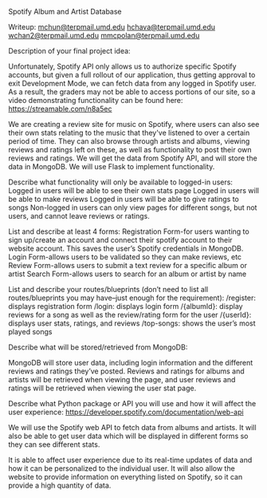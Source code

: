 Spotify Album and Artist Database

Writeup:
mchun@terpmail.umd.edu
hchava@terpmail.umd.edu
wchan2@terpmail.umd.edu
mmcpolan@terpmail.umd.edu

Description of your final project idea:

Unfortunately, Spotify API only allows us to authorize specific Spotify accounts, but given a full rollout of our application, thus getting approval to exit Development Mode, we can fetch data from any logged in Spotify user.
As a result, the graders may not be able to access portions of our site, so a video demonstrating functionality can be found here: https://streamable.com/n8a5ec

We are creating a review site for music on Spotify, where users can also see their own stats relating to the music that they've listened to over a certain period of time. They can also browse through artists and albums, viewing reviews and ratings left on these, as well as functionality to post their own reviews and ratings. We will get the data from Spotify API, and will store the data in MongoDB. We will use Flask to implement functionality.

Describe what functionality will only be available to logged-in users:
Logged in users will be able to see their own stats page
Logged in users will be able to make reviews 
Logged in users will be able to give ratings to songs
Non-logged in users can only view pages for different songs, but not users, and cannot leave reviews or ratings.

List and describe at least 4 forms:
Registration Form-for users wanting to sign up/create an account and connect their spotify account to their website account. 
This saves the user’s Spotify credentials in MongoDB.
Login Form-allows users to be validated so they can make reviews, etc
Review Form-allows users to submit a text review for a specific album or artist
Search Form-allows users to search for an album or artist by name

List and describe your routes/blueprints (don’t need to list all routes/blueprints you may have–just enough for the requirement):
/register: displays registration form
/login: displays login form
/{albumId}: display reviews for a song as well as the review/rating form for the user
/{userId}: displays user stats, ratings, and reviews
/top-songs: shows the user’s most played songs


Describe what will be stored/retrieved from MongoDB:

MongoDB will store user data, including login information and the different reviews and ratings they’ve posted. Reviews and ratings for albums 
and artists will be retrieved when viewing the page, and user reviews and ratings will be retrieved when viewing the user stat page.

Describe what Python package or API you will use and how it will affect the user experience:
https://developer.spotify.com/documentation/web-api

We will use the Spotify web API to fetch data from albums and artists. It will also be able to get user data which will be displayed in different forms so they can see different stats.

It is able to affect user experience due to its real-time updates of data and how it can be personalized to the individual user. 
It will also allow the website to provide information on everything listed on Spotify, so it can provide a high quantity of data.
